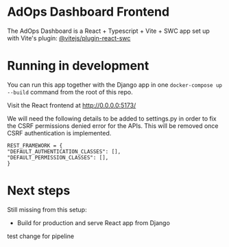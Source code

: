 # AdOps Dashboard Frontend

The AdOps Dashboard is a React + Typescript + Vite + SWC app set up with Vite's plugin: [@vitejs/plugin-react-swc](https://github.com/vitejs/vite-plugin-react-swc)

# Running in development

You can run this app together with the Django app in one `docker-compose up --build` command from the root of this repo.

Visit the React frontend at http://0.0.0.0:5173/

We will need the following details to be added to settings.py in order to fix the CSRF permissions denied error for the APIs. This will be removed once CSRF authentication is implemented.

```
REST_FRAMEWORK = {
"DEFAULT_AUTHENTICATION_CLASSES": [],
"DEFAULT_PERMISSION_CLASSES": [],
}
```

# Next steps

Still missing from this setup:

- Build for production and serve React app from Django

test change for pipeline
